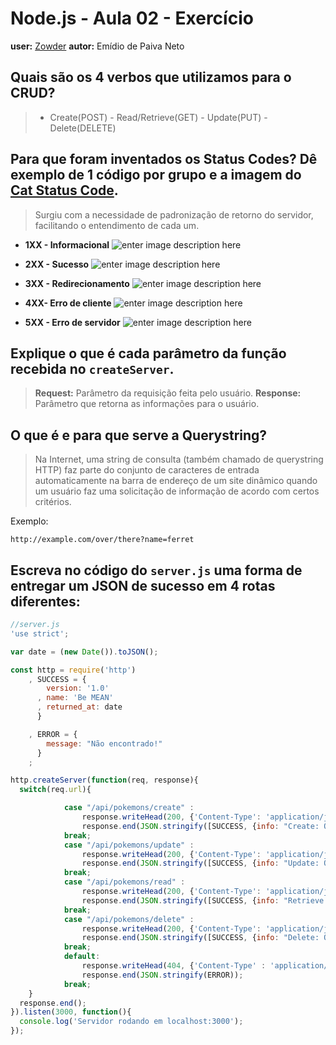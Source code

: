 # Node.js - Aula 02 - Exercício
**user:** [Zowder](https://github.com/Zowder)
**autor:** Emídio de Paiva Neto

## Quais são os 4 verbos que utilizamos para o CRUD?
>* Create(POST) - Read/Retrieve(GET) - Update(PUT) - Delete(DELETE)


## Para que foram inventados os Status Codes? Dê exemplo de 1 código por grupo e a imagem do [Cat Status Code](https://http.cat/).

> Surgiu com a necessidade de padronização de retorno do servidor, facilitando o entendimento de cada um.

*  **1XX - Informacional**
![enter image description here](https://http.cat/100)

*  **2XX - Sucesso**
![enter image description here](https://http.cat/200)

* **3XX - Redirecionamento**
![enter image description here](https://http.cat/304)

* **4XX- Erro de cliente**
![enter image description here](https://http.cat/404)

*  **5XX - Erro de servidor**
![enter image description here](https://http.cat/502)

## Explique o que é cada parâmetro da função recebida no `createServer`.
>**Request:** Parâmetro da requisição feita pelo usuário.
>**Response:** Parâmetro que retorna as informações para o usuário.

## O que é e para que serve a Querystring?

>Na Internet, uma string de consulta (também chamado de querystring HTTP) faz parte do conjunto de caracteres de entrada automaticamente na barra de endereço de um site dinâmico quando um usuário faz uma solicitação de informação de acordo com certos critérios.

Exemplo:

    http://example.com/over/there?name=ferret


## Escreva no código do `server.js` uma forma de entregar um JSON de sucesso em 4 rotas diferentes:
```js
//server.js
'use strict';

var date = (new Date()).toJSON();

const http = require('http')
    , SUCCESS = {
        version: '1.0'
      , name: 'Be MEAN'
      , returned_at: date
      }

    , ERROR = {
        message: "Não encontrado!"
      }
    ;

http.createServer(function(req, response){
  switch(req.url){

  			case "/api/pokemons/create" :
  				response.writeHead(200, {'Content-Type': 'application/json; charset=utf-8'});
  				response.end(JSON.stringify([SUCCESS, {info: "Create: Ok"}]));
  			break;
  			case "/api/pokemons/update" :
  				response.writeHead(200, {'Content-Type': 'application/json; charset=utf-8'});
  				response.end(JSON.stringify([SUCCESS, {info: "Update: Ok"}]));
  			break;
  			case "/api/pokemons/read" :
  				response.writeHead(200, {'Content-Type': 'application/json; charset=utf-8'});
  				response.end(JSON.stringify([SUCCESS, {info: "Retrieve: Ok"}]));
  			break;
  			case "/api/pokemons/delete" :
  				response.writeHead(200, {'Content-Type': 'application/json; charset=utf-8'});
  				response.end(JSON.stringify([SUCCESS, {info: "Delete: Ok"}]));
  			break;
  			default:
  				response.writeHead(404, {'Content-Type' : 'application/json; charset=utf-8'})
  				response.end(JSON.stringify(ERROR));
  			break;
  	}
  response.end();
}).listen(3000, function(){
  console.log('Servidor rodando em localhost:3000');
});
```

